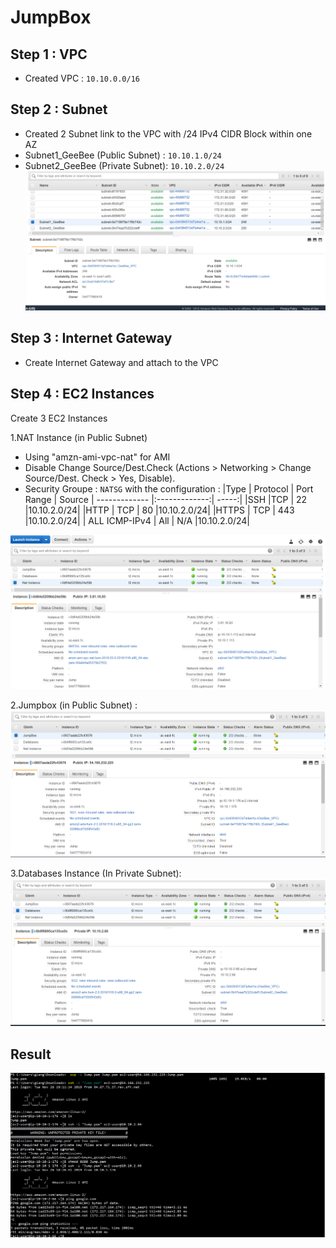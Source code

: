 # JumpBox
## Step 1 : VPC
- Created VPC : `10.10.0.0/16`
## Step 2 : Subnet
- Created 2 Subnet link to the VPC with /24 IPv4 CIDR Block within one AZ
- Subnet1_GeeBee (Public Subnet) : `10.10.1.0/24`
- Subnet2_GeeBee (Private Subnet): `10.10.2.0/24`
![Image of subnet](https://github.com/giangbinh238/AWS_Step_by_Step/blob/master/JumpBox/Image/Capture1.PNG)
## Step 3 : Internet Gateway
- Create Internet Gateway and attach to the VPC 
## Step 4 : EC2 Instances
Create 3 EC2 Instances

1.NAT Instance (in Public Subnet)
- Using "amzn-ami-vpc-nat" for AMI
- Disable Change Source/Dest.Check (Actions > Networking > Change Source/Dest. Check > Yes, Disable).
- Security Groupe : `NATSG` with the configuration : 
|Type     | Protocol  | Port Range  | Source 
| ------------- |:-------------:| -----:|
|SSH    |TCP | 22 |10.10.2.0/24|
|HTTP      | TCP | 80 |10.10.2.0/24|
|HTTPS      | TCP | 443 |10.10.2.0/24|
| ALL ICMP-IPv4	| All | N/A |10.10.2.0/24|
  
![Image of NAT Instance](https://github.com/giangbinh238/AWS_Step_by_Step/blob/master/JumpBox/Image/Capture11.PNG)

2.Jumpbox (in Public Subnet) : 
![Image of Jumpbox](https://github.com/giangbinh238/AWS_Step_by_Step/blob/master/JumpBox/Image/Capture9.PNG)

3.Databases Instance (In Private Subnet):
![Image of Databases Instance](https://github.com/giangbinh238/AWS_Step_by_Step/blob/master/JumpBox/Image/Capture10.PNG)

## Result
![Image of ConnecttoEC2](https://github.com/giangbinh238/AWS_Step_by_Step/blob/master/JumpBox/Image/ConnectToEC2.PNG)
